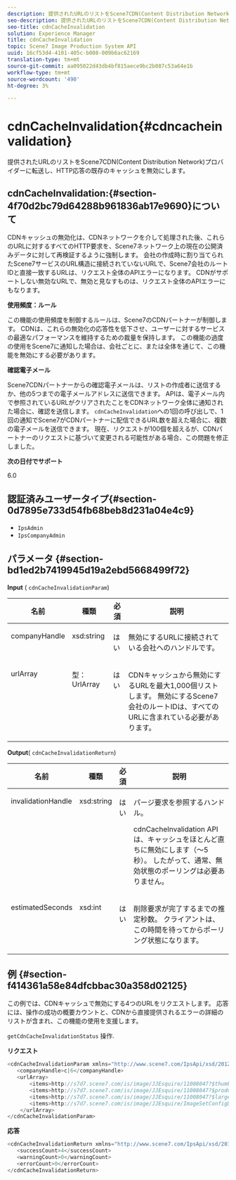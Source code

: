 ```yaml
---
description: 提供されたURLのリストをScene7CDN(Content Distribution Network)プロバイダーに転送し、HTTP応答の既存のキャッシュを無効にします。
seo-description: 提供されたURLのリストをScene7CDN(Content Distribution Network)プロバイダーに転送し、HTTP応答の既存のキャッシュを無効にします。
seo-title: cdnCacheInvalidation
solution: Experience Manager
title: cdnCacheInvalidation
topic: Scene7 Image Production System API
uuid: 16cf53d4-4101-405c-b008-009b6ac62169
translation-type: tm+mt
source-git-commit: aa095022d43db4bf815aece9bc2b087c53a64e1b
workflow-type: tm+mt
source-wordcount: '490'
ht-degree: 3%

---
```



# cdnCacheInvalidation{#cdncacheinvalidation}

提供されたURLのリストをScene7CDN(Content Distribution Network)プロバイダーに転送し、HTTP応答の既存のキャッシュを無効にします。

## cdnCacheInvalidation:{#section-4f70d2bc79d64288b961836ab17e9690}について

CDNキャッシュの無効化は、CDNネットワークを介して処理された後、これらのURLに対するすべてのHTTP要求を、Scene7ネットワーク上の現在の公開済みデータに対して再検証するように強制します。 会社の作成時に割り当てられたScene7サービスのURL構造に接続されていないURLで、Scene7会社のルートIDと直接一致するURLは、リクエスト全体のAPIエラーになります。 CDNがサポートしない無効なURLで、無効と見なすものは、リクエスト全体のAPIエラーにもなります。

**使用頻度：ルール**

この機能の使用頻度を制御するルールは、Scene7のCDNパートナーが制御します。 CDNは、これらの無効化の応答性を低下させ、ユーザーに対するサービスの最適なパフォーマンスを維持するための裁量を保持します。 この機能の過度の使用をScene7に通知した場合は、会社ごとに、または全体を通じて、この機能を無効にする必要があります。

**確認電子メール**

Scene7CDNパートナーからの確認電子メールは、リストの作成者に送信するか、他の5つまでの電子メールアドレスに送信できます。 APIは、電子メール内で参照されているURLがクリアされたことをCDNネットワーク全体に通知された場合に、確認を送信します。 `cdnCacheInvalidation`への1回の呼び出しで、1回の通知でScene7がCDNパートナーに配信できるURL数を超えた場合に、複数の電子メールを送信できます。 現在、リクエストが100個を超えるが、CDNパートナーのリクエストに基づいて変更される可能性がある場合、この問題を修正しました。

**次の日付でサポート**

6.0

## 認証済みユーザータイプ{#section-0d7895e733d54fb68beb8d231a04e4c9}

* `IpsAdmin`
* `IpsCompanyAdmin`

## パラメータ {#section-bd1ed2b7419945d19a2ebd5668499f72}

**Input** (  `cdnCacheInvalidationParam`)

<table id="table_EDD1875264C846BE951869D528A90D73"> 
 <thead> 
  <tr> 
   <th class="entry"> <b> 名前</b> </th> 
   <th class="entry"> <b> 種類</b> </th> 
   <th class="entry"> <b> 必須</b> </th> 
   <th class="entry"> <b> 説明</b> </th> 
  </tr> 
 </thead>
 <tbody> 
  <tr valign="top"> 
   <td> <p> <span class="codeph"> <span class="varname"> companyHandle</span> </span> </p> </td> 
   <td> <p> <span class="codeph"> xsd:string</span> </p> </td> 
   <td> <p> はい </p> </td> 
   <td> <p> 無効にするURLに接続されている会社へのハンドルです。 </p> </td> 
  </tr> 
  <tr valign="top"> 
   <td> <p> <span class="codeph"> <span class="varname"> urlArray</span> </span> </p> </td> 
   <td> <p> <span class="codeph"> 型：UrlArray</span> </p> </td> 
   <td> <p> はい </p> </td> 
   <td> <p> CDNキャッシュから無効にするURLを最大1,000個リストします。 無効にするScene7会社のルートIDは、すべてのURLに含まれている必要があります。 </p> </td> 
  </tr> 
 </tbody> 
</table>

**Output**(  `cdnCacheInvalidationReturn`)

<table id="table_1D947C1BF8864820AD7BA0CDC0F076F9"> 
 <thead> 
  <tr> 
   <th class="entry"> <b> 名前</b> </th> 
   <th class="entry"> <b> 種類</b> </th> 
   <th class="entry"> <b> 必須</b> </th> 
   <th class="entry"> <b> 説明</b> </th> 
  </tr> 
 </thead>
 <tbody> 
  <tr valign="top"> 
   <td colname="col1"> <p><span class="codeph"><span class="varname"> invalidationHandle</span></span> </p> </td> 
   <td colname="col2"> <p><span class="codeph"> xsd:string</span> </p> </td> 
   <td colname="col3"> <p>はい </p> </td> 
   <td colname="col4"> <p>パージ要求を参照するハンドル。 </p> <p><span class="codeph"> cdnCacheInvalidation</span> APIは、キャッシュをほとんど直ちに無効にします（～5秒）。 したがって、通常、無効状態のポーリングは必要ありません。 </p> 
    <!--<p>The next three paragraphs were added as per CQDOC-13840 With the migration from Akamai v2 API's to fast purge, purging time is now approximately 5 seconds. You are no longer required to poll on the purge URL to find out the status of the purge request.</p>--> 
    <!--<p>The cache invalidation handle used to contained the company ID, the user account type used (small or large), and the purge url. With the release of 2019R1, <codeph>invalidationHandle</codeph> now contains just the company ID and the purge ID. </p>--> 
    <!--<p>Prior to 2019R1, two different Akamai users were being used for each geography (for example, <codeph>cdninvalidatesmallemea</codeph> and <codeph>cdninvalidatelargeemea</codeph>) to invalidate requests, depending on the number of URLs in each request. This functionality was done so that a small request was not blocked because of a large request. Now, with fast purge in 2019R1, the purge is nearly instantaneous, two users are no longer needed, and only one account is used. </p>--> </td> 
  </tr> 
  <tr valign="top"> 
   <td colname="col1"> <p><span class="codeph"><span class="varname"> estimatedSeconds</span></span> </p> </td> 
   <td colname="col2"> <p><span class="codeph"> xsd:int</span> </p> </td> 
   <td colname="col3"> <p>はい </p> </td> 
   <td colname="col4"> <p>削除要求が完了するまでの推定秒数。 クライアントは、この時間を待ってからポーリング状態になります。 </p> </td> 
  </tr> 
 </tbody> 
</table>

## 例 {#section-f414361a58e84dfcbbac30a358d02125}

この例では、CDNキャッシュで無効にする4つのURLをリクエストします。 応答には、操作の成功の概要カウントと、CDNから直接提供されるエラーの詳細のリストが含まれ、この機能の使用を支援します。

`getCdnCacheInvalidationStatus` 操作.

**リクエスト**

```java
<cdnCacheInvalidationParam xmlns="http://www.scene7.com/IpsApi/xsd/2012-02-14">
   <companyHandle>c|6</companyHandle>
   <urlArray>
       <items>http://s7d7.scene7.com/is/image/JJEsquire/11008047?$thumbnail$</items>
       <items>http://s7d7.scene7.com/is/image/JJEsquire/11008047?$product$</items>
       <items>http://s7d7.scene7.com/is/image/JJEsquire/11008047?$large$</items>
       <items>http://s7d7.scene7.com/is/image/JJEsquire/ImageSetConfigDefaults?req=userdata</items>
    </urlArray>
</cdnCacheInvalidationParam>
```

**応答**

```java
<cdnCacheInvalidationReturn xmlns="http://www.scene7.com/IpsApi/xsd/2012-02-14">
   <successCount>4</successCount>
   <warningCount>0</warningCount>
   <errorCount>0</errorCount>
</cdnCacheInvalidationReturn>
```

